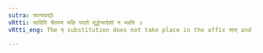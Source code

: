 ```yaml
---
sutra: सात्पदाद्योः
vRtti: सादिति चैतस्य यङि परतो मूर्द्धन्यादेशो न भवति ॥
vRtti_eng: The ष् substitution does not take place in the affix सात् and for that स which stands at the beginning of a word.

---
```

